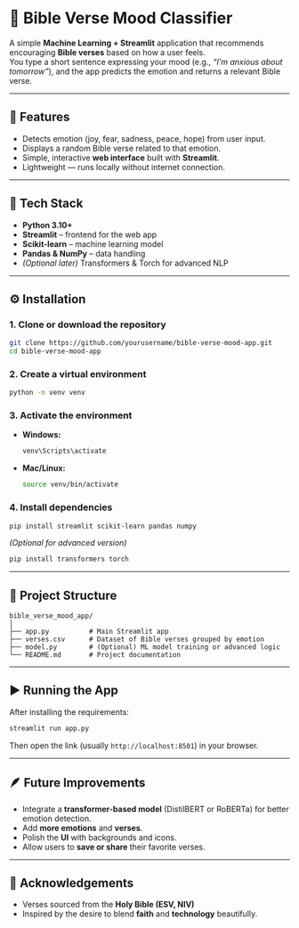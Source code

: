 # 📖 Bible Verse Mood Classifier

A simple **Machine Learning + Streamlit** application that recommends encouraging **Bible verses** based on how a user feels.  
You type a short sentence expressing your mood (e.g., *“I’m anxious about tomorrow”*), and the app predicts the emotion and returns a relevant Bible verse.

---

## 🚀 Features
- Detects emotion (joy, fear, sadness, peace, hope) from user input.  
- Displays a random Bible verse related to that emotion.  
- Simple, interactive **web interface** built with **Streamlit**.  
- Lightweight — runs locally without internet connection.  

---

## 🧰 Tech Stack
- **Python 3.10+**  
- **Streamlit** – frontend for the web app  
- **Scikit-learn** – machine learning model  
- **Pandas & NumPy** – data handling  
- *(Optional later)* Transformers & Torch for advanced NLP  

---

## ⚙️ Installation

### 1. Clone or download the repository
```bash
git clone https://github.com/yourusername/bible-verse-mood-app.git
cd bible-verse-mood-app
```

### 2. Create a virtual environment
```bash
python -m venv venv
```

### 3. Activate the environment
- **Windows:**
  ```bash
  venv\Scripts\activate
  ```
- **Mac/Linux:**
  ```bash
  source venv/bin/activate
  ```

### 4. Install dependencies
```bash
pip install streamlit scikit-learn pandas numpy
```

*(Optional for advanced version)*
```bash
pip install transformers torch
```

---

## 🧩 Project Structure
```
bible_verse_mood_app/
│
├── app.py          # Main Streamlit app
├── verses.csv      # Dataset of Bible verses grouped by emotion
├── model.py        # (Optional) ML model training or advanced logic
└── README.md       # Project documentation
```

---

## ▶️ Running the App
After installing the requirements:
```bash
streamlit run app.py
```

Then open the link (usually `http://localhost:8501`) in your browser.

---

## 🪶 Future Improvements
- Integrate a **transformer-based model** (DistilBERT or RoBERTa) for better emotion detection.  
- Add **more emotions** and **verses**.  
- Polish the **UI** with backgrounds and icons.  
- Allow users to **save or share** their favorite verses.  

---

## 🙌 Acknowledgements
- Verses sourced from the **Holy Bible (ESV, NIV)**  
- Inspired by the desire to blend **faith** and **technology** beautifully.
````
